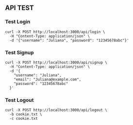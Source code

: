 ## API TEST

### Test Login
```
curl -X POST http://localhost:3000/api/login \
  -H "Content-Type: application/json" \
  -d '{"username": "Juliana", "password": "12345678abc"}'

```

### Test Signup
```
curl -X POST http://localhost:3000/api/signup \
  -H "Content-Type: application/json" \
  -d '{
    "username": "Juliana",
    "email": "Juliana@example.com",
    "password": "12345678abc"
  }'
```

### Test Logout
```
curl -X POST http://localhost:3000/api/logout \
  -b cookie.txt \
  -c cookie.txt
```